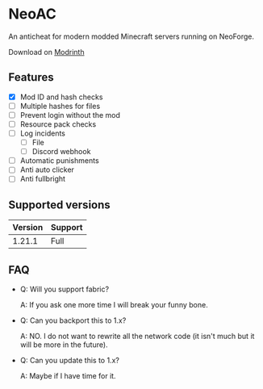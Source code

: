 # NeoAC
An anticheat for modern modded Minecraft servers running on NeoForge.

Download on [Modrinth](https://modrinth.com/mod/neoac)

## Features
 - [x] Mod ID and hash checks
 - [ ] Multiple hashes for files
 - [ ] Prevent login without the mod
 - [ ] Resource pack checks
 - [ ] Log incidents
   - [ ] File
   - [ ] Discord webhook
 - [ ] Automatic punishments
 - [ ] Anti auto clicker
 - [ ] Anti fullbright

## Supported versions

| Version | Support |
|---------|---------|
| 1.21.1  | Full    |

## FAQ
 - Q: Will you support fabric?
   
   A: If you ask one more time I will break your funny bone.
 - Q: Can you backport this to 1.x?

   A: NO. I do not want to rewrite all the network code (it isn't much but it will be more in the future).
 - Q: Can you update this to 1.x?

   A: Maybe if I have time for it.
